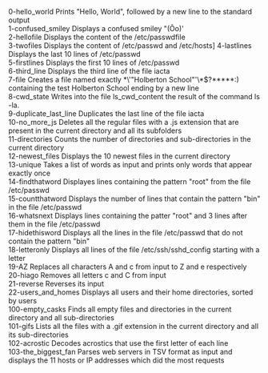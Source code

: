 0-hello_world	Prints "Hello, World", followed by a new line to the standard output\
1-confused_smiley	Displays a confused smiley "(Ôo)'\
2-hellofile	Displays the content of the /etc/passwdfile\
3-twofiles	Displays the content of /etc/passwd and /etc/hosts]
4-lastlines	Displays the last 10 lines of /etc/passwd\
5-firstlines	Displays the first 10 lines of /etc/passwd\
6-third_line	Displays the third line of the file iacta\
7-file	Creates a file named exactly \*\\'"Holberton School"\'\\*$\?\*\*\*\*\*:) containing the test Holberton School ending by a new line\
8-cwd_state	Writes into the file ls_cwd_content the result of the command ls -la.\
9-duplicate_last_line	Duplicates the last line of the file iacta\
10-no_more_js	Deletes all the regular files with a .js extension that are present in the current directory and all its subfolders\
11-directories	Counts the number of directories and sub-directories in the current directory\
12-newest_files	Displays the 10 newest files in the current directory\
13-unique	Takes a list of words as input and prints only words that appear exactly once\
14-findthatword	Displayes lines containing the pattern "root" from the file /etc/passwd\
15-countthatword	Displays the number of lines that contain the pattern "bin" in the file /etc/passwd\
16-whatsnext	Displays lines containing the patter "root" and 3 lines after them in the file /etc/passwd\
17-hidethisword	Displays all the lines in the file /etc/passwd that do not contain the pattern "bin"\
18-letteronly	Displays all lines of the file /etc/ssh/sshd_config starting with a letter\
19-AZ	Replaces all characters A and c from input to Z and e respectively\
20-hiago	Removes all letters c and C from input\
21-reverse	Reverses its input\
22-users_and_homes	Displays all users and their home directories, sorted by users\
100-empty_casks	Finds all empty files and directories in the current directory and all sub-directories\
101-gifs	Lists all the files with a .gif extension in the current directory and all its sub-directories\
102-acrostic	Decodes acrostics that use the first letter of each line\
103-the_biggest_fan	Parses web servers in TSV format as input and displays the 11 hosts or IP addresses which did the most requests
